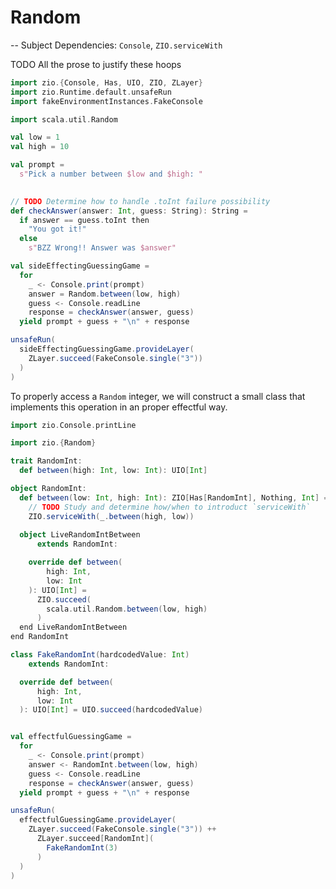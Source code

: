 # Random

-- Subject Dependencies: `Console`, `ZIO.serviceWith`

TODO All the prose to justify these hoops

```scala mdoc
import zio.{Console, Has, UIO, ZIO, ZLayer}
import zio.Runtime.default.unsafeRun
import fakeEnvironmentInstances.FakeConsole
```

```scala mdoc:silent
import scala.util.Random

val low = 1
val high = 10

val prompt =
  s"Pick a number between $low and $high: "
  

// TODO Determine how to handle .toInt failure possibility
def checkAnswer(answer: Int, guess: String): String =
  if answer == guess.toInt then
    "You got it!"
  else
    s"BZZ Wrong!! Answer was $answer"

val sideEffectingGuessingGame =
  for
    _ <- Console.print(prompt)
    answer = Random.between(low, high)
    guess <- Console.readLine
    response = checkAnswer(answer, guess)
  yield prompt + guess + "\n" + response
```

```scala mdoc
unsafeRun(
  sideEffectingGuessingGame.provideLayer(
    ZLayer.succeed(FakeConsole.single("3"))
  )
)
```

To properly access a `Random` integer, we will construct a small class that implements this operation
in an proper effectful way.

```scala mdoc
import zio.Console.printLine

import zio.{Random}

trait RandomInt:
  def between(high: Int, low: Int): UIO[Int]

object RandomInt:
  def between(low: Int, high: Int): ZIO[Has[RandomInt], Nothing, Int] =
    // TODO Study and determine how/when to introduct `serviceWith`
    ZIO.serviceWith(_.between(high, low))
    
  object LiveRandomIntBetween
      extends RandomInt:

    override def between(
        high: Int,
        low: Int
    ): UIO[Int] =
      ZIO.succeed(
        scala.util.Random.between(low, high)
      )
  end LiveRandomIntBetween
end RandomInt

class FakeRandomInt(hardcodedValue: Int)
    extends RandomInt:

  override def between(
      high: Int,
      low: Int
  ): UIO[Int] = UIO.succeed(hardcodedValue)
```

```scala mdoc

val effectfulGuessingGame =
  for
    _ <- Console.print(prompt)
    answer <- RandomInt.between(low, high)
    guess <- Console.readLine
    response = checkAnswer(answer, guess)
  yield prompt + guess + "\n" + response
```

```scala mdoc
unsafeRun(
  effectfulGuessingGame.provideLayer(
    ZLayer.succeed(FakeConsole.single("3")) ++
      ZLayer.succeed[RandomInt](
        FakeRandomInt(3)
      )
  )
)
```